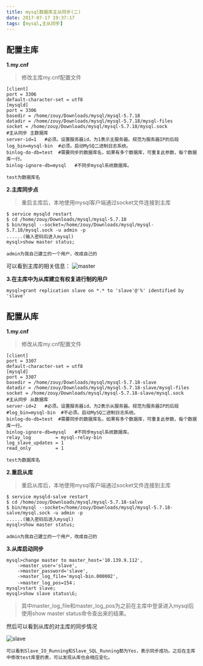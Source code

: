 ```yaml
---
title: mysql数据库主从同步(二)
date: 2017-07-17 19:37:17
tags: [mysql,主从同步]
---
```

## 配置主库
**1.my.cnf**
> 修改主库my.cnf配置文件

```
[client]
port = 3306
default-character-set = utf8
[mysqld]
port = 3306
basedir = /home/zouy/Downloads/mysql/mysql-5.7.18
datadir = /home/zouy/Downloads/mysql/mysql-5.7.18/mysql-files
socket = /home/zouy/Downloads/mysql/mysql-5.7.18/mysql.sock
#主从同步 主数据库
server-id=1   #必须。设置服务器id，为1表示主服务器。规范为服务器IP的后段
log_bin=mysql-bin  #必须。启动MySQ二进制日志系统。
binlog-do-db=test  #需要同步的数据库名，如果有多个数据库，可重复此参数，每个数据库一行。
binlog-ignore-db=mysql   #不同步mysql系统数据库。
```

`test为数据库名`

**2.主库同步点**
<!--more-->
> 重启主库后，本地使用mysql客户端通过socket文件连接到主库

```
$ service mysqld restart
$ cd /home/zouy/Downloads/mysql/mysql-5.7.18
$ bin/mysql --socket=/home/zouy/Downloads/mysql/mysql-5.7.18/mysql.sock -u admin -p
......(输入密码后进入mysql)
mysql>show master status;
```

`admin为我自己建立的一个用户，改成自己的`

可以看到主库的相关信息：
![master](http://119.29.141.240/group1/M00/00/00/Cmh6v1lspAuAN4qEAACwaD7ANJU973.png)

**3.在主库中为从库建立有权复进行制的用户**
```
mysql>grant replication slave on *.* to 'slave'@'%' identified by 'slave'
```

## 配置从库
**1.my.cnf**
> 修改从库my.cnf配置文件

```
[client]
port = 3307
default-character-set = utf8
[mysqld]
port = 3307
basedir = /home/zouy/Downloads/mysql/mysql-5.7.18-slave
datadir = /home/zouy/Downloads/mysql/mysql-5.7.18-slave/mysql-files
socket = /home/zouy/Downloads/mysql/mysql-5.7.18-slave/mysql.sock
#主从同步 从数据库
server-id=2   #必须。设置服务器id，为2表示从服务器。规范为服务器IP的后段
#log_bin=mysql-bin  #不必须。启动MySQ二进制日志系统。
binlog-do-db=test  #需要同步的数据库名，如果有多个数据库，可重复此参数，每个数据库一行。
binlog-ignore-db=mysql   #不同步mysql系统数据库。
relay_log         = mysql-relay-bin
log_slave_updates = 1
read_only         = 1
```

`test为数据库名`

**2.重启从库**
> 重启从库后，本地使用mysql客户端通过socket文件连接到主库

```
$ service mysqld-salve restart
$ cd /home/zouy/Downloads/mysql/mysql-5.7.18-salve
$ bin/mysql --socket=/home/zouy/Downloads/mysql/mysql-5.7.18-salve/mysql.sock -u admin -p
......(输入密码后进入mysql)
mysql>show master status;
```

`admin为我自己建立的一个用户，改成自己的`

**3.从库启动同步**
```
mysql>change master to master_host='10.139.9.112',
    ->master_user='slave',
    ->master_password='slave',
    ->master_log_file='mysql-bin.000002',
    ->master_log_pos=154；
mysql>start slave;
mysql>show slave status\G;
```

> 其中master_log_file和master_log_pos为之前在主库中登录进入mysql后使用show master status命令查出来的结果。

然后可以看到从库的对主库的同步情况

![slave](http://119.29.141.240/group1/M00/00/00/Cmh6v1lsqQ6AYsOJAAF9Oqj1mgI877.png)

`可以看到Slave_IO_Running和Slave_SQL_Running都为Yes，表示同步成功。之后在主库中修改test库里的表，可以发现从库也会相应变化。`